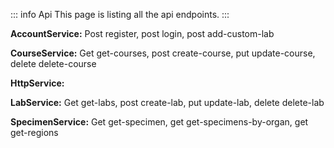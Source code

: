 ::: info Api
This page is listing all the api endpoints.
:::

**AccountService:** Post register, post login, post add-custom-lab

**CourseService:** Get get-courses, post create-course, put update-course, delete delete-course

**HttpService:** 

**LabService:** Get get-labs, post create-lab, put update-lab, delete delete-lab

**SpecimenService:** Get get-specimen, get get-specimens-by-organ, get get-regions